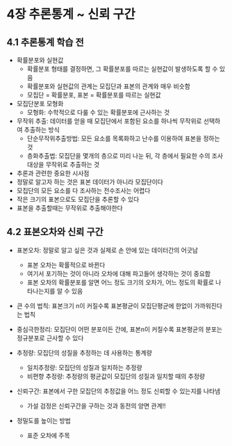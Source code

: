 
# 4장 추론통계 ~ 신뢰 구간
## 4.1 추론통계 학습 전
* 확률분포와 실현값
  * 확률분포 형태를 결정하면, 그 확률분포를 따르는 실현값이 발생하도록 할 수 있음
  * 확률분포와 실현값의 관계는 모집단과 표본의 관계와 매우 비슷함
  * 모집단 = 확률분포, 표본 = 확률분포를 따르는 실현값
* 모집단분포 모형화
  * 모형화: 수학적으로 다룰 수 있는 확률분포에 근사하는 것
* 무작위 추출: 데이터를 얻을 때 모집단에서 포함된 요소를 하나씩 무작위로 선택하여 추출하는 방식
  * 단순무작위추출방법: 모든 요소를 목록화하고 난수를 이용하여 표본을 정하는 것
  * 층화추출법: 모집단을 몇개의 층으로 미리 나눈 뒤, 각 층에서 필요한 수의 조사대상을 무작위로 추출하는 것
* 추론과 관련한 중요한 시사점
 * 정말로 알고자 하는 것은 표본 데이터가 아니라 모집단이다
 * 모집단의 모든 요소를 다 조사하는 전수조사는 어렵다
 * 작은 크기의 표본으로도 모집단을 추론할 수 있다
 * 표본을 추출할때는 무작위로 추출해야한다
 
## 4.2 표본오차와 신뢰 구간
* 표본오차: 정말로 알고 싶은 것과 실제로 손 안에 있는 데이터간의 어긋남
  * 표본 오차는 확률적으로 바뀐다
  * 여기서 포기하는 것이 아니라 오차에 대해 파고들어 생각하는 것이 중요함
  * 표본 오차의 확률분포를 알면 어느 정도 크기의 오차가, 어느 정도의 확률로 나타나는지를 알 수 있음
* 큰 수의 법칙: 표본크기 n이 커질수록 표본평균이 모집단평균에 한없이 가까워진다는 법칙
* 중심극한정리: 모집단이 어떤 분포이든 간에, 표본n이 커질수록 표본평균의 분포는 정규분포로 근사할 수 있다

* 추정량: 모집단의 성질을 추정하는 데 사용하는 통계량
  * 일치추정량: 모집단의 성질과 일치하는 추정량
  * 비편향 추정량: 추정량의 평균값이 모집단의 성질과 일치할 때의 추정량
* 신뢰구간: 표본에서 구한 모집단의 추정값을 어느 정도 신뢰할 수 있는지를 나타냄
  * 가설 검정은 신뢰구간을 구하는 것과 동전의 양면 관계!!
* 정밀도를 높이는 방법
  * 표준 오차에 주목
